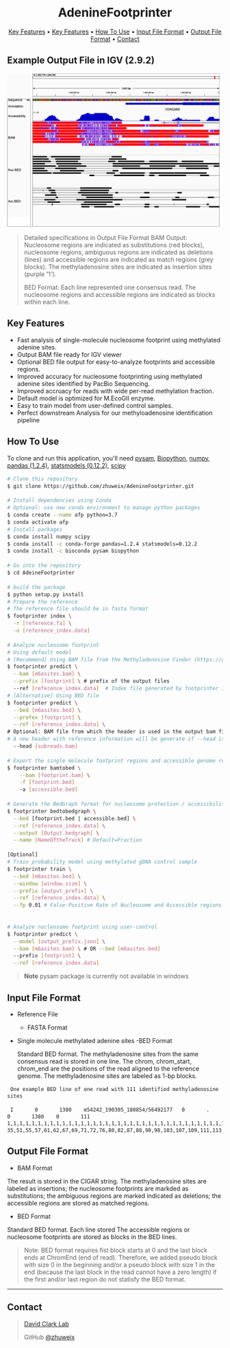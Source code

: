 <h1 align="center">
  AdenineFootprinter
  <br>
</h1>

<p align="center">
  <a href="#key-features">Key Features</a> •
  <a href="#key-features">Key Features</a> •
  <a href="#how-to-use">How To Use</a> •
  <a href="#input-file-format">Input File Format</a> •  
  <a href="#output-file-format">Output File Format</a> •  
  <a href="#contact">Contact</a> 

</p>

## Example Output File in IGV (2.9.2)
![image](src/asset/example_igv.png)
> Detailed specifications in Output File Format
> BAM Output: Nucleosome regions are indicated as substitutions (red blocks), nucleosome regions, ambiguous regions
> are indicated as deletions (lines) and accessible regions are indicated as match regions (grey blocks). The methyladenosine 
> sites are indicated as insertion sites (purple "I').
> 
> BED Format: Each line represented one consensus read. The nucleosome regions and accessible regions are indicated as
> blocks within each line.

## Key Features

* Fast analysis of single-molecule nucleosome footprint using methylated adenine sites.
* Output BAM file ready for IGV viewer
* Optional BED file output for easy-to-analyze footprints and accessible regions.
* Improved accuracy for nucleosome footprinting using methylated adenine sites identified by PacBio Sequencing. 
* Improved accruacy for reads with wide per-read methylation fraction.
* Default model is optimized for M.EcoGII enzyme.
* Easy to train model from user-defined control samples.
* Perfect downstream Analysis for our methyloadenosine identification pipeline

## How To Use

To clone and run this application, you'll need [pysam](https://pysam.readthedocs.io/), 
[Biopython](https://biopython.org/), 
[numpy](https://numpy.org/doc/stable/index.html), 
[pandas (1.2.4)](https://pandas.pydata.org/docs/index.html), 
[statsmodels (0.12.2)](https://www.statsmodels.org/dev/user-guide.html), [scipy](https://scipy.org/)

```bash
# Clone this repository
$ git clone https://github.com/zhuweix/AdenineFootprinter.git

# Install dependencies using Conda
# Optional: use new conda environment to manage python packages
$ conda create --name afp python=3.7
$ conda activate afp
# Install packages
$ conda install numpy scipy
$ conda install -c conda-forge pandas=1.2.4 statsmodels=0.12.2 
$ conda install -c bioconda pysam biopython

# Go into the repository
$ cd AdeineFootprinter

# build the package
$ python setup.py install
# Prepare the reference
# The reference file should be in fasta format
$ footprinter index \
  -r [reference.fa] \
  -o [reference_index.data]

# Analyze nucleosome footprint
# Using default model
# [Recommend] Using BAM file from the Methyladenosine Finder (https://github.com/zhuweix/MethyladenosineFinder.git)
$ footprinter predict \
  --bam [m6asites.bam] \
  --prefix [footprint] \ # prefix of the output files
  --ref [reference_index.data]  # Index file generated by footprinter index
# [Alternative] Using BED file
$ footprinter predict \
  --bed [m6asites.bed] \
  --prefex [footprint] \
  --ref [reference_index.data] \
# Optional: BAM file from which the header is used in the output bam file. 
# A new header with reference information will be generate if --head is not provided.  
  --head [subreads.bam] 

# Export the single molecule footprint regions and accessible genome regions from the bam file
$ footprinter bamtobed \
    --bam [footprint.bam] \
    -f [footprint.bed]
    -a [accessible.bed]

# Generate the BedGraph format for nucleosome protection / accessibility
$ footprinter bedtobedgraph \
  --bed [footprint.bed | accessible.bed] \
  --ref [reference_index.data] \
  --output [Output.bedgraph] \
  --name [NameOftheTrack] # Default=Fraction

[Optional]
# Train probability model using methylated gDNA control sample
$ footprinter train \
  --bed [m6asites.bed] \
  --window [window_size] \
  --prefix [output_prefix] \
  --ref [reference_index.data] \
  --fp 0.01 # False-Positive Rate of Nucleosome and Accessible regions estimated in gDNA
   

# Analyze nucleosome footprint using user-control
$ footprinter predict \
  --model [output_prefix.json] \
  --bam [m6asites.bam] \ # OR --bed [m6asites.bed]
  --prefix [footprint] \
  --ref [reference_index.data]

```

> **Note**
> pysam package is currently not available in windows


## Input File Format

* Reference File
  
  - FASTA Format
* Single molecule methylated adenine sites
  -BED Format

    Standard BED format. The methyladenosine sites from the same consensus read is stored in one line. The chrom, chrom_start, chrom_end are the positions of the read aligned to the reference genome. The methyladenosine sites are labeled as 1-bp blocks.

```
 One example BED line of one read with 111 identified methyladenosine sites

 I       0       1380    m54242_190305_180854/56492177   0       .       0       1380    0       111     1,1,1,1,1,1,1,1,1,1,1,1,1,1,1,1,1,1,1,1,1,1,1,1,1,1,1,1,1,1,1,1,1,1,1,1,1,1,1,1,1,1,1,1,1,1,1,1,1,1,1,1,1,1,1,1,1,1,1,1,1,1,1,1,1,1,1,1,1,1,1,1,1,1,1,1,1,1,1,1,1,1,1,1,1,1,1,1,1,1,1,1,1,1,1,1,1,1,1,1,1,1,1,1,1,1,1,1,1,1,1      35,51,55,57,61,62,67,69,71,72,76,80,82,87,88,90,98,103,107,109,111,113,124,129,134,138,141,143,146,148,152,154,167,283,297,435,436,448,452,455,458,463,467,470,472,474,476,478,481,484,486,488,491,498,499,501,503,505,509,510,511,515,516,520,521,522,527,529,531,532,538,541,619,696,698,708,778,781,786,789,791,792,797,798,802,805,809,812,813,815,818,819,825,827,831,833,922,944,957,1003,1098,1110,1121,1145,1162,1218,1246,1250,1258,1263,1265

 ```

## Output File Format

* BAM Format

The result is stored in the CIGAR string. 
The methyladenosine sites are labeled as insertions; 
the nucleosome footprints are markded as substitutions; 
the ambiguous regions are marked indicated as deletions; the accessible regions are stored as matched regions.

* BED Format

Standard BED format. Each line stored The accessible regions or nucleosome footprints are stored as blocks in the BED lines.

>Note: BED format requires fist block starts at 0 and the last block ends at ChromEnd (end of read).
Therefore, we added pseudo block with size 0 in the beginning and/or a pseudo block with size 1 in the end 
(because the last block in the read cannot have a zero length)
if the first and/or last region do not statisfy the BED format. 



---
## Contact
> [David Clark Lab](https://www.nichd.nih.gov/research/atNICHD/Investigators/clark)
> 
> GitHub [@zhuweix](https://github.com/zhuweix)

